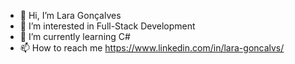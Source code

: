 - 👋 Hi, I’m Lara Gonçalves
- 👀 I’m interested in Full-Stack Development
- 🌱 I’m currently learning C# 
- 📫 How to reach me https://www.linkedin.com/in/lara-goncalvs/


